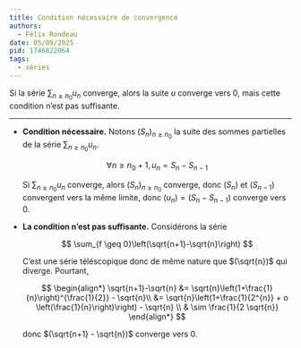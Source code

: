 ```yaml
---
title: Condition nécessaire de convergence
authors:
  - Félix Rondeau
date: 05/09/2025
pid: 1746822064
tags:
  - séries
---
```


Si la série $\sum_{n \geq  n_{0}}u_{n}$ converge, alors la suite $u$ converge vers 0, mais cette condition n’est pas suffisante.

---

- **Condition nécessaire.**
  Notons $(S_{n})_{n \geq n_{0}}$ la suite des sommes partielles de la série $\sum_{n \geq n_{0}}u_{n}$.

  $$
      \forall n \geq n_{0}+1, u_{n} = S_{n} - S_{n-1}
  $$

  Si $\sum_{n \geq n_{0}}u_{n}$ converge, alors $(S_{n})_{n \geq n_{0}}$ converge, donc $(S_{n})$ et $(S_{n-1})$ convergent vers la même limite, donc $(u_{n}) = (S_{n} - S_{n-1})$ converge vers 0.

- **La condition n’est pas suffisante.** Considérons la série

  $$
      \sum_{f \geq 0}\left(\sqrt{n+1}-\sqrt{n}\right)
  $$

  C’est une série téléscopique donc de même nature que $(\sqrt{n})$ qui diverge. Pourtant,

  $$
  \begin{align*}
      \sqrt{n+1}-\sqrt{n} &= \sqrt{n}\left(1+\frac{1}{n}\right)^{\frac{1}{2}} - \sqrt{n}\\
  &= \sqrt{n}\left(1+\frac{1}{2^{n}} + o \left(\frac{1}{n}\right)\right) - \sqrt{n} \\
  & \sim \frac{1}{2 \sqrt{n}}
  \end{align*}
  $$

  donc $(\sqrt{n+1} - \sqrt{n})$ converge vers 0.

